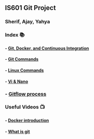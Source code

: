 
## IS601 Git Project
### Sherif, Ajay, Yahya

### Index 📚
#### - [Git, Docker, and Continuous Integration](https://github.com/sherif-ffs/IS601-git-project/blob/master/project-description.md)
#### - [Git Commands](https://github.com/sherif-ffs/IS601-git-project/blob/master/git-commands.md)
#### - [Linux Commands](https://github.com/sherif-ffs/IS601-git-project/blob/master/Linux%20commands.MD)
#### - [Vi & Nano](https://github.com/sherif-ffs/IS601-git-project/blob/master/Vi%20and%20Nano.md)
### - [Gitflow process](https://github.com/sherif-ffs/IS601-git-project/blob/master/gitflow.md)
### Useful Videos 📺
#### - [Docker introduction](https://www.youtube.com/watch?v=pGYAg7TMmp0)
#### - [What is git](https://www.youtube.com/watch?v=OqmSzXDrJBk)
